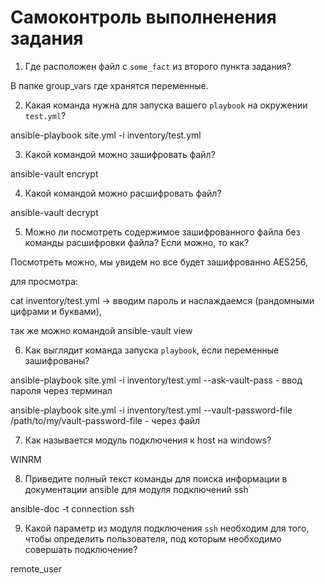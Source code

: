 # Самоконтроль выполненения задания

1. Где расположен файл с `some_fact` из второго пункта задания?

В папке group_vars где хранятся переменные.

2. Какая команда нужна для запуска вашего `playbook` на окружении `test.yml`?

ansible-playbook site.yml -i inventory/test.yml

3. Какой командой можно зашифровать файл?

ansible-vault encrypt <filename>

4. Какой командой можно расшифровать файл?

ansible-vault decrypt <filename>

5. Можно ли посмотреть содержимое зашифрованного файла без команды расшифровки файла? Если можно, то как?

Посмотреть можно, мы увидем  но все будет зашифрованно AES256, 

для просмотра:

cat inventory/test.yml -> вводим пароль и наслаждаемся (рандомными цифрами и буквами), 

так же можно командой ansible-vault view <filename>

6. Как выглядит команда запуска `playbook`, если переменные зашифрованы?

ansible-playbook site.yml -i inventory/test.yml --ask-vault-pass - ввод пароля через терминал

ansible-playbook site.yml -i inventory/test.yml --vault-password-file /path/to/my/vault-password-file - через файл

7. Как называется модуль подключения к host на windows?

WINRM

8. Приведите полный текст команды для поиска информации в документации ansible для модуля подключений ssh

ansible-doc -t connection ssh

9. Какой параметр из модуля подключения `ssh` необходим для того, чтобы определить пользователя, под которым необходимо совершать подключение?

remote_user